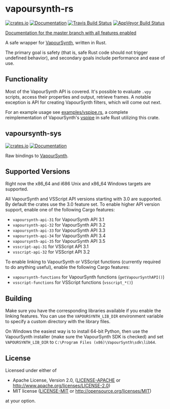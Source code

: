 # vapoursynth-rs

[![crates.io](https://img.shields.io/crates/v/vapoursynth.svg)](https://crates.io/crates/vapoursynth)
[![Documentation](https://docs.rs/vapoursynth/badge.svg)](https://docs.rs/vapoursynth)
[![Travis Build Status](https://api.travis-ci.org/YaLTeR/vapoursynth-rs.svg?branch=master)](https://travis-ci.org/YaLTeR/vapoursynth-rs)
[![AppVeyor Build Status](https://ci.appveyor.com/api/projects/status/kwyhlamoqje8tsqc?svg=true)](https://ci.appveyor.com/project/YaLTeR/vapoursynth-rs)

[Documentation for the master branch with all features enabled](https://yalter.github.io/vapoursynth-rs)

A safe wrapper for [VapourSynth](https://github.com/vapoursynth/vapoursynth), written in Rust.

The primary goal is safety (that is, safe Rust code should not trigger undefined behavior), and secondary goals include performance and ease of use.

## Functionality

Most of the VapourSynth API is covered. It's possible to evaluate `.vpy` scripts, access their properties and output, retrieve frames. A notable exception is API for creating VapourSynth filters, which will come out next.

For an example usage see [examples/vspipe.rs](https://github.com/YaLTeR/vapoursynth-rs/blob/master/vapoursynth/examples/vspipe.rs), a complete reimplementation of VapourSynth's [vspipe](https://github.com/vapoursynth/vapoursynth/blob/master/src/vspipe/vspipe.cpp) in safe Rust utilizing this crate.

## vapoursynth-sys

[![crates.io](https://img.shields.io/crates/v/vapoursynth-sys.svg)](https://crates.io/crates/vapoursynth-sys)
[![Documentation](https://docs.rs/vapoursynth-sys/badge.svg)](https://docs.rs/vapoursynth-sys)

Raw bindings to [VapourSynth](https://github.com/vapoursynth/vapoursynth).

## Supported Versions

Right now the x86_64 and i686 Unix and x86_64 Windows targets are supported.

All VapourSynth and VSScript API versions starting with 3.0 are supported. By default the crates use the 3.0 feature set. To enable higher API version support, enable one of the following Cargo features:

* `vapoursynth-api-31` for VapourSynth API 3.1
* `vapoursynth-api-32` for VapourSynth API 3.2
* `vapoursynth-api-33` for VapourSynth API 3.3
* `vapoursynth-api-34` for VapourSynth API 3.4
* `vapoursynth-api-35` for VapourSynth API 3.5
* `vsscript-api-31` for VSScript API 3.1
* `vsscript-api-32` for VSScript API 3.2

To enable linking to VapourSynth or VSScript functions (currently required to do anything useful), enable the following Cargo features:

* `vapoursynth-functions` for VapourSynth functions (`getVapourSynthAPI()`)
* `vsscript-functions` for VSScript functions (`vsscript_*()`)

## Building

Make sure you have the corresponding libraries available if you enable the linking features. You can use the `VAPOURSYNTH_LIB_DIR` environment variable to specify a custom directory with the library files.

On Windows the easiest way is to install 64-bit Python, then use the VapourSynth installer (make sure the VapourSynth SDK is checked) and set `VAPOURSYNTH_LIB_DIR` to `C:\Program Files (x86)\VapourSynth\sdk\lib64`.

## License

Licensed under either of

* Apache License, Version 2.0, ([LICENSE-APACHE](LICENSE-APACHE) or http://www.apache.org/licenses/LICENSE-2.0)
* MIT license ([LICENSE-MIT](LICENSE-MIT) or http://opensource.org/licenses/MIT)

at your option.
